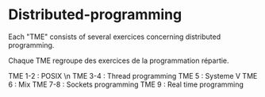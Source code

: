 # Distributed-programming

Each "TME" consists of several exercices concerning distributed programming.

Chaque TME regroupe des exercices de la programmation répartie.

TME 1-2 : POSIX \\n
TME 3-4 : Thread programming
TME 5 : Systeme V
TME 6 : Mix
TME 7-8 : Sockets programming
TME 9 :  Real time programming

